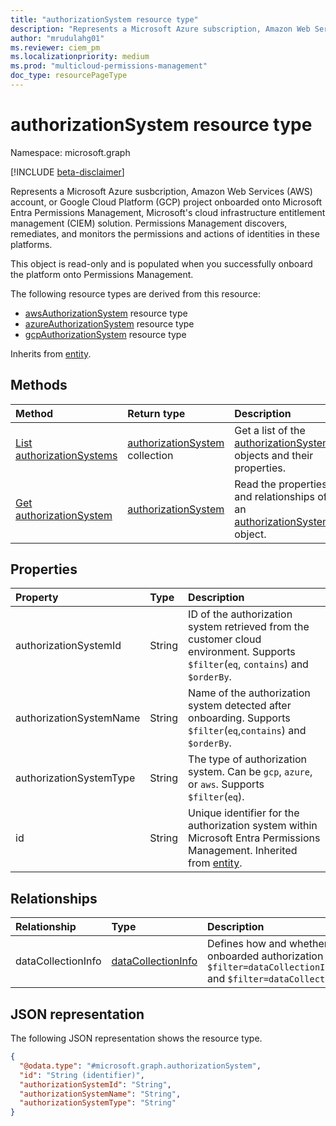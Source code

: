 ```yaml
---
title: "authorizationSystem resource type"
description: "Represents a Microsoft Azure subscription, Amazon Web Services (AWS) account, or Google Cloud Platform (GCP) project that you've onboarded onto Microsoft Entra Permissions Management."
author: "mrudulahg01"
ms.reviewer: ciem_pm
ms.localizationpriority: medium
ms.prod: "multicloud-permissions-management"
doc_type: resourcePageType
---
```


# authorizationSystem resource type

Namespace: microsoft.graph

[!INCLUDE [beta-disclaimer](../../includes/beta-disclaimer.md)]

Represents a Microsoft Azure susbcription, Amazon Web Services (AWS) account, or Google Cloud Platform (GCP) project onboarded onto Microsoft Entra Permissions Management, Microsoft's cloud infrastructure entitlement management (CIEM) solution. Permissions Management discovers, remediates, and monitors the permissions and actions of identities in these platforms.

This object is read-only and is populated when you successfully onboard the platform onto Permissions Management.

The following resource types are derived from this resource:

- [awsAuthorizationSystem](../resources/awsauthorizationsystem.md) resource type
- [azureAuthorizationSystem](../resources/azureauthorizationsystem.md) resource type
- [gcpAuthorizationSystem](../resources/gcpauthorizationsystem.md) resource type

Inherits from [entity](../resources/entity.md).

## Methods
|Method|Return type|Description|
|:---|:---|:---|
|[List authorizationSystems](../api/externalconnectors-external-list-authorizationsystems.md)|[authorizationSystem](../resources/authorizationsystem.md) collection|Get a list of the [authorizationSystem](../resources/authorizationsystem.md) objects and their properties.|
|[Get authorizationSystem](../api/authorizationsystem-get.md)|[authorizationSystem](../resources/authorizationsystem.md)|Read the properties and relationships of an [authorizationSystem](../resources/authorizationsystem.md) object.|

## Properties
|Property|Type|Description|
|:---|:---|:---|
|authorizationSystemId|String|ID of the authorization system retrieved from the customer cloud environment. Supports `$filter`(`eq`, `contains`) and `$orderBy`.|
|authorizationSystemName|String|Name of the authorization system detected after onboarding. Supports `$filter`(`eq`,`contains`) and `$orderBy`.|
|authorizationSystemType|String|The type of authorization system. Can be `gcp`, `azure`, or `aws`. Supports `$filter`(`eq`).|
|id|String|Unique identifier for the authorization system within Microsoft Entra Permissions Management. Inherited from [entity](../resources/entity.md).|

## Relationships
|Relationship|Type|Description|
|:---|:---|:---|
|dataCollectionInfo|[dataCollectionInfo](../resources/datacollectioninfo.md)|Defines how and whether Permissions Management collects data from the onboarded authorization system. Supports `$filter` (`eq`) as follows:  `$filter=dataCollectionInfo/entitlements/permissionsModificationCapability` and `$filter=dataCollectionInfo/entitlements/status`.|

## JSON representation
The following JSON representation shows the resource type.
<!-- {
  "blockType": "resource",
  "keyProperty": "id",
  "@odata.type": "microsoft.graph.authorizationSystem",
  "baseType": "microsoft.graph.entity",
  "openType": false
}
-->
``` json
{
  "@odata.type": "#microsoft.graph.authorizationSystem",
  "id": "String (identifier)",
  "authorizationSystemId": "String",
  "authorizationSystemName": "String",
  "authorizationSystemType": "String"
}
```

